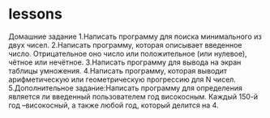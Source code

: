 # lessons
Домашние задание
1.Написать программу для поиска минимального из двух чисел.
2.Написать программу, которая описывает введенное число. Отрицательное оно число или положительное (или нулевое), чётное или нечётное.
3.Написать программу для вывода на экран таблицы умножения.
4.Написать программу, которая выводит арифметическую или геометрическую прогрессию для N чисел.
5.Дополнительное задание:Написать программу для определения является ли введенный пользователем год високосным. Каждый 150-й год –високосный, а также любой год, который делится на 4.